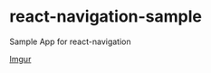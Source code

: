 # react-navigation-sample
Sample App for react-navigation

[Imgur](https://i.imgur.com/Cnktccl.gifv)
